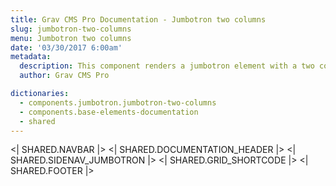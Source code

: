 ```yaml
---
title: Grav CMS Pro Documentation - Jumbotron two columns
slug: jumbotron-two-columns
menu: Jumbotron two columns
date: '03/30/2017 6:00am'
metadata:
  description: This component renders a jumbotron element with a two columns panel inside
  author: Grav CMS Pro

dictionaries:
  - components.jumbotron.jumbotron-two-columns
  - components.base-elements-documentation
  - shared
---
```


<| SHARED.NAVBAR |>
<| SHARED.DOCUMENTATION_HEADER |>
<| SHARED.SIDENAV_JUMBOTRON |>
<| SHARED.GRID_SHORTCODE |>
<| SHARED.FOOTER |>
